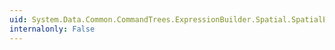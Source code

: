 ```yaml
---
uid: System.Data.Common.CommandTrees.ExpressionBuilder.Spatial.SpatialEdmFunctions.SpatialIntersects(System.Data.Common.CommandTrees.DbExpression,System.Data.Common.CommandTrees.DbExpression)
internalonly: False
---
```

